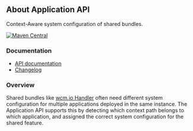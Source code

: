 ## About Application API

Context-Aware system configuration of shared bundles.

[![Maven Central](https://maven-badges.herokuapp.com/maven-central/io.wcm/io.wcm.caconfig.application/badge.svg)](https://maven-badges.herokuapp.com/maven-central/io.wcm/io.wcm.caconfig.application)


### Documentation

* [API documentation][apidocs]
* [Changelog][changelog]


### Overview

Shared bundles like [wcm.io Handler][wcmio-handler] often need different system configuration for multiple applications deployed in the same instance. The Application API supports this by detecting which context path belongs to which application, and assigned the correct system configuration for the shared feature.


[apidocs]: apidocs/
[changelog]: changes-report.html
[wcmio-handler]: http://wcm.io/handler
